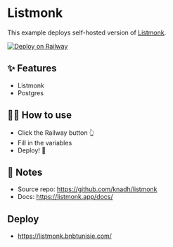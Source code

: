 # Listmonk

This example deploys self-hosted version of [Listmonk](https://listmonk.app/). 

[![Deploy on Railway](https://railway.app/button.svg)](https://railway.app/new/template/listmonk)

## ✨ Features

- Listmonk
- Postgres

## 💁‍♀️ How to use

- Click the Railway button 👆
- Fill in the variables
- Deploy! 🚄

## 📝 Notes

- Source repo: https://github.com/knadh/listmonk
- Docs: https://listmonk.app/docs/

## Deploy

- https://listmonk.bnbtunisie.com/
